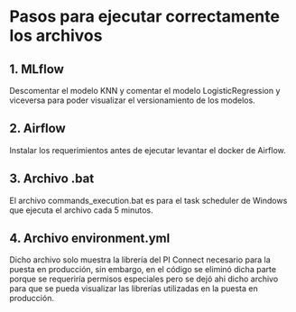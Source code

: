# Pasos para ejecutar correctamente los archivos
## 1. MLflow

Descomentar el modelo KNN y comentar el modelo LogisticRegression y viceversa para poder visualizar el versionamiento de los modelos.

## 2. Airflow

Instalar los requerimientos antes de ejecutar levantar el docker de Airflow.

## 3. Archivo .bat

El archivo commands_execution.bat es para el task scheduler de Windows que ejecuta el archivo cada 5 minutos.

## 4. Archivo environment.yml

Dicho archivo solo muestra la librería del PI Connect necesario para la puesta en producción, sin embargo, en el código se eliminó dicha parte porque se requeriría permisos especiales pero se dejó ahi dicho archivo para que se pueda visualizar las librerías utilizadas en la puesta en producción.
